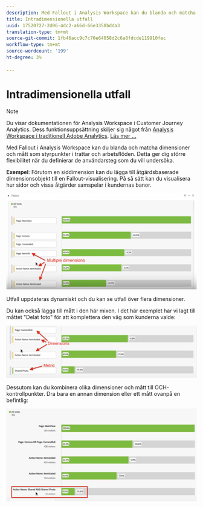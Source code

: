 ```yaml
---
description: Med Fallout i Analysis Workspace kan du blanda och matcha dimensioner och mått som styrpunkter i trattar och arbetsflöden. Detta ger dig större flexibilitet när du definierar de användarsteg som du vill undersöka.
title: Intradimensionella utfall
uuid: 17520727-2d06-4dc2-a66d-66e3350bdda3
translation-type: tm+mt
source-git-commit: 1fb46acc9c7c70e64058d2c6a8fdcde119910fec
workflow-type: tm+mt
source-wordcount: '199'
ht-degree: 3%

---
```



# Intradimensionella utfall

>[!NOTE]
>
>Du visar dokumentationen för Analysis Workspace i Customer Journey Analytics. Dess funktionsuppsättning skiljer sig något från [Analysis Workspace i traditionell Adobe Analytics](https://docs.adobe.com/content/help/en/analytics/analyze/analysis-workspace/home.html). [Läs mer …](/help/getting-started/cja-aa.md)

Med Fallout i Analysis Workspace kan du blanda och matcha dimensioner och mått som styrpunkter i trattar och arbetsflöden. Detta ger dig större flexibilitet när du definierar de användarsteg som du vill undersöka.

**Exempel**: Förutom en siddimension kan du lägga till åtgärdsbaserade dimensionsobjekt till en Fallout-visualisering. På så sätt kan du visualisera hur sidor och vissa åtgärder samspelar i kundernas banor.

![](assets/interdimensional-fallout1.png)

Utfall uppdateras dynamiskt och du kan se utfall över flera dimensioner.

Du kan också lägga till mått i den här mixen. I det här exemplet har vi lagt till måttet &quot;Delat foto&quot; för att komplettera den väg som kunderna valde:

![](assets/interdimensional-fallout2.png)

Dessutom kan du kombinera olika dimensioner och mått till OCH-kontrollpunkter. Dra bara en annan dimension eller ett mått ovanpå en befintlig:

![](assets/interdimensional-fallout3.png)

